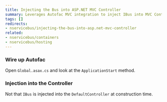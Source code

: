 ```yaml
---
title: Injecting the Bus into ASP.NET MVC Controller
summary: Leverages Autofac MVC integration to inject IBus into MVC Controllers.
tags: []
redirects:
- nservicebus/injecting-the-bus-into-asp.net-mvc-controller
related:
- nservicebus/containers
- nservicebus/hosting
---
```



### Wire up Autofac

Open `Global.asax.cs` and look at the `ApplicationStart` method.

<!-- import ApplicationStart -->


### Injection into the Controller

Not that `IBus` is injected into the `DefaultController` at construction time.

<!-- import Controller -->
